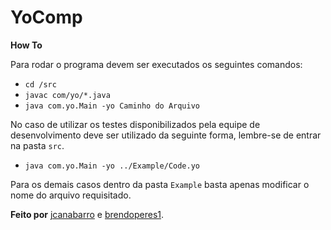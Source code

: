 # YoComp

**How To**

Para rodar o programa devem ser executados os seguintes comandos:

* `cd /src`
* `javac com/yo/*.java`
* `java com.yo.Main -yo Caminho do Arquivo`

No caso de utilizar os testes disponibilizados pela equipe de desenvolvimento deve ser utilizado da seguinte forma, lembre-se de entrar na pasta `src`.

*	`java com.yo.Main -yo ../Example/Code.yo`

Para os demais casos dentro da pasta `Example` basta apenas modificar o nome do arquivo requisitado.


**Feito por** [jcanabarro] e [brendoperes1].

[jcanabarro]: https://github.com/jcanabarro
[brendoperes1]: https://github.com/brendoperes1
